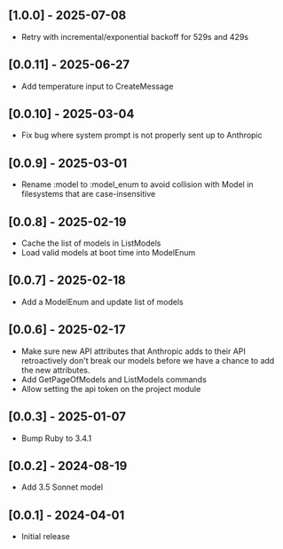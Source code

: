 ## [1.0.0] - 2025-07-08

- Retry with incremental/exponential backoff for 529s and 429s

## [0.0.11] - 2025-06-27

- Add temperature input to CreateMessage

## [0.0.10] - 2025-03-04

- Fix bug where system prompt is not properly sent up to Anthropic

## [0.0.9] - 2025-03-01

- Rename :model to :model_enum to avoid collision with Model in filesystems that are case-insensitive

## [0.0.8] - 2025-02-19

- Cache the list of models in ListModels
- Load valid models at boot time into ModelEnum

## [0.0.7] - 2025-02-18

- Add a ModelEnum and update list of models

## [0.0.6] - 2025-02-17

- Make sure new API attributes that Anthropic adds to their API retroactively don't break our models
  before we have a chance to add the new attributes.
- Add GetPageOfModels and ListModels commands
- Allow setting the api token on the project module

## [0.0.3] - 2025-01-07

- Bump Ruby to 3.4.1

## [0.0.2] - 2024-08-19

- Add 3.5 Sonnet model

## [0.0.1] - 2024-04-01

- Initial release
